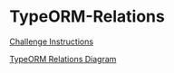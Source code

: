 # TypeORM-Relations

[Challenge Instructions](https://github.com/rocketseat-education/bootcamp-gostack-desafios/tree/master/desafio-database-relations)

[TypeORM Relations Diagram](https://whimsical.com/typeorm-custom-relations-SqJBmjhSSQH8NfrJqU87VX)

